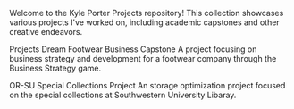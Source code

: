 Welcome to the Kyle Porter Projects repository! This collection showcases various projects I've worked on, including academic capstones and other creative endeavors.

Projects
Dream Footwear Business Capstone
A project focusing on business strategy and development for a footwear company through the Business Strategy game.

OR-SU Special Collections Project
An storage optimization project focused on the special collections at Southwestern University Libaray.
